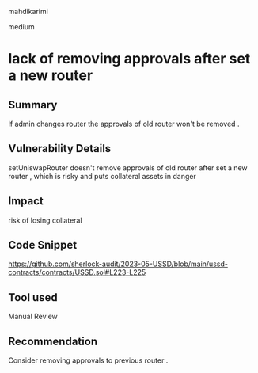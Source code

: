 mahdikarimi

medium

# lack of removing approvals after set a new router

## Summary
If admin changes router the approvals of old router won't be removed .
## Vulnerability Details 
setUniswapRouter doesn't remove approvals of old router after set a new router , which is risky and puts collateral assets in danger 
## Impact
risk of losing collateral 
## Code Snippet
https://github.com/sherlock-audit/2023-05-USSD/blob/main/ussd-contracts/contracts/USSD.sol#L223-L225
## Tool used

Manual Review

## Recommendation
Consider removing approvals to previous router . 